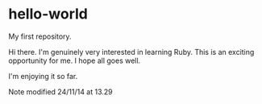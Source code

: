 hello-world
===========

My first repository.

Hi there. I'm genuinely very interested in learning Ruby. This is an exciting opportunity for me. I hope all goes well. 

I'm enjoying it so far.

Note modified 24/11/14 at 13.29
